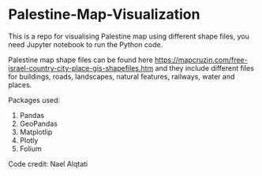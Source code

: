 # Palestine-Map-Visualization
This is a repo for visualising Palestine map using different shape files, you need Jupyter notebook to run the Python code.

Palestine map shape files can be found here https://mapcruzin.com/free-israel-country-city-place-gis-shapefiles.htm and they include different files for buildings, roads, landscapes, natural features, railways, water and places.

Packages used:
1. Pandas
2. GeoPandas
3. Matplotlip
4. Plotly
5. Folium

Code credit:
Nael Alqtati

